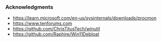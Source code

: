 ### Acknowledgments

- https://learn.microsoft.com/en-us/sysinternals/downloads/procmon
- https://www.tenforums.com
- https://github.com/ChrisTitusTech/winutil
- https://github.com/Raphire/Win11Debloat
